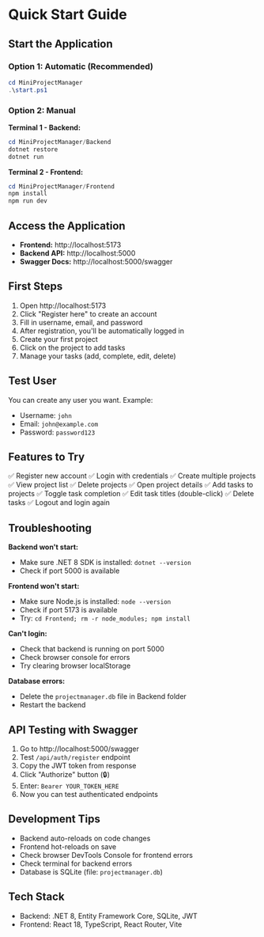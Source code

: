 # Quick Start Guide

## Start the Application

### Option 1: Automatic (Recommended)
```powershell
cd MiniProjectManager
.\start.ps1
```

### Option 2: Manual

**Terminal 1 - Backend:**
```powershell
cd MiniProjectManager/Backend
dotnet restore
dotnet run
```

**Terminal 2 - Frontend:**
```powershell
cd MiniProjectManager/Frontend
npm install
npm run dev
```

## Access the Application

- **Frontend:** http://localhost:5173
- **Backend API:** http://localhost:5000
- **Swagger Docs:** http://localhost:5000/swagger

## First Steps

1. Open http://localhost:5173
2. Click "Register here" to create an account
3. Fill in username, email, and password
4. After registration, you'll be automatically logged in
5. Create your first project
6. Click on the project to add tasks
7. Manage your tasks (add, complete, edit, delete)

## Test User

You can create any user you want. Example:
- Username: `john`
- Email: `john@example.com`
- Password: `password123`

## Features to Try

✅ Register new account
✅ Login with credentials
✅ Create multiple projects
✅ View project list
✅ Delete projects
✅ Open project details
✅ Add tasks to projects
✅ Toggle task completion
✅ Edit task titles (double-click)
✅ Delete tasks
✅ Logout and login again

## Troubleshooting

**Backend won't start:**
- Make sure .NET 8 SDK is installed: `dotnet --version`
- Check if port 5000 is available

**Frontend won't start:**
- Make sure Node.js is installed: `node --version`
- Check if port 5173 is available
- Try: `cd Frontend; rm -r node_modules; npm install`

**Can't login:**
- Check that backend is running on port 5000
- Check browser console for errors
- Try clearing browser localStorage

**Database errors:**
- Delete the `projectmanager.db` file in Backend folder
- Restart the backend

## API Testing with Swagger

1. Go to http://localhost:5000/swagger
2. Test `/api/auth/register` endpoint
3. Copy the JWT token from response
4. Click "Authorize" button (🔒)
5. Enter: `Bearer YOUR_TOKEN_HERE`
6. Now you can test authenticated endpoints

## Development Tips

- Backend auto-reloads on code changes
- Frontend hot-reloads on save
- Check browser DevTools Console for frontend errors
- Check terminal for backend errors
- Database is SQLite (file: `projectmanager.db`)

## Tech Stack

- Backend: .NET 8, Entity Framework Core, SQLite, JWT
- Frontend: React 18, TypeScript, React Router, Vite
